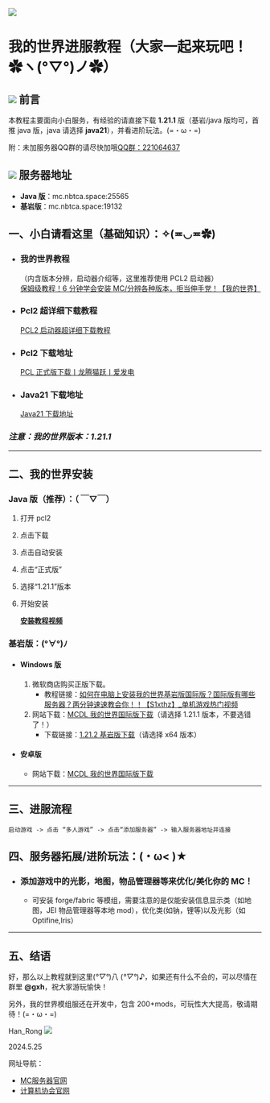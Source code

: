 ![](https://d10mhq06fikmnr.cloudfront.net/cms-content/game-landingpages/minecraft/Gaming-Editions_Minecraft_Hero-min.jpg)
# 我的世界进服教程（大家一起来玩吧！✿ヽ(°▽°)ノ✿）

## ![](https://th.bing.com/th?id=ODLS.438cc5b1-8410-4b9e-8267-6020371dbe9d&w=32&h=32&qlt=98&pcl=fffffa&o=6&pid=1.2) 前言
本教程主要面向小白服务，有经验的请直接下载 **1.21.1** 版（基岩/java 版均可，首推 java 版，java 请选择 **java21**），并看进阶玩法。(=・ω・=)

附：未加服务器QQ群的请尽快加哦[QQ群：221064637](https://qm.qq.com/q/mCqGc3KbGC)

## ![](https://th.bing.com/th?id=ODLS.6896f733-4a83-4c4f-8539-0667d277290e&w=32&h=32&qlt=93&pcl=fffffa&o=6&pid=1.2) 服务器地址
- **Java 版**：mc.nbtca.space:25565
- **基岩版**：mc.nbtca.space:19132

## 一、小白请看这里（基础知识）：✧(≖◡≖✿)
- ### 我的世界教程
    （内含版本分辨，启动器介绍等，这里推荐使用 PCL2 启动器）  
[保姆级教程！6 分钟学会安装 MC/分辨各种版本，拒当伸手党！【我的世界】](https://www.bilibili.com/video/BV1og41137kf/?spm_id_from=333.337.search-card.all.click&vd_source=8dc15613db3715af52878600362ccba4)

- ### Pcl2 超详细下载教程
    [PCL2 启动器超详细下载教程](https://www.bilibili.com/video/BV1U34y1S71y/?spm_id_from=333.337.search-card.all.click&vd_source=8dc15613db3715af52878600362ccba4)



- ### Pcl2 下载地址
    [PCL 正式版下载丨龙腾猫跃丨爱发电](https://afdian.net)



- ### Java21 下载地址
    [Java21 下载地址](https://download.oracle.com/java/21/latest/jdk-21_windows-x64_bin.exe)



### *注意：我的世界版本：1.21.1*

---


##  二、我的世界安装
### Java 版（推荐）：（ ￣▽￣）
1. 打开 pcl2
2. 点击下载
3. 点击自动安装
4. 点击“正式版”
5. 选择“1.21.1”版本
6. 开始安装

    [**安装教程视频**](https://www.bilibili.com/video/BV1og41137kf/?spm_id_from=333.337.search-card.all.click&vd_source=8dc15613db3715af52878600362ccba4)



### 基岩版：(°∀°)ﾉ
* #### Windows 版
  1. 微软商店购买正版下载。
      - 教程链接：[如何在电脑上安装我的世界基岩版国际版？国际版有哪些服务器？两分钟速速教会你！！【S1xthz】_单机游戏热门视频](https://www.bilibili.com/video/BV1bV4y1b7Tm/?spm_id_from=333.337.search-card.all.click&vd_source=8dc15613db3715af52878600362ccba4)
  2. 网站下载：[MCDL 我的世界国际版下载](https://minebbs.com)（请选择 1.21.1 版本，不要选错了！）
      - 下载链接：[1.21.2 基岩版下载](https://cloud.nyan.run/s/3JrHP?path=%2F)（请选择 x64 版本）

* #### 安卓版
   - 网站下载：[MCDL 我的世界国际版下载](https://minebbs.com)  

---

## 三、进服流程
    启动游戏 -> 点击 “多人游戏” -> 点击“添加服务器” -> 输入服务器地址并连接


## 四、服务器拓展/进阶玩法：(・ω< )★

*  ### 添加游戏中的光影，地图，物品管理器等来优化/美化你的 MC！
   - 可安装 forge/fabric 等模组，需要注意的是仅能安装信息显示类（如地图，JEI 物品管理器等本地 mod），优化类(如钠，锂等)以及光影（如 Optifine,Iris）

---

## 五、结语
好，那么以上教程就到这里(*°▽°*)八 (*°▽°*)♪，如果还有什么不会的，可以尽情在群里 **@gxh**，祝大家游玩愉快！

另外，我的世界模组服还在开发中，包含 200+mods，可玩性大大提高，敬请期待！(=・ω・=)


Han_Rong  ![](https://th.bing.com/th?id=ODLS.e36f5f9f-281d-4679-bad0-5b1532ba64ec&w=32&h=32&qlt=95&pcl=fffffa&o=6&pid=1.2)

2024.5.25

网址导航：
- [MC服务器官网](https://mc.nbtca.space/)
- [计算机协会官网](https://www.nbtca.space/)